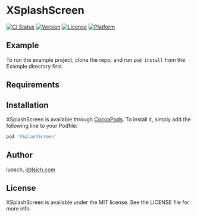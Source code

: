 # XSplashScreen

[![CI Status](https://img.shields.io/travis/luosch/XSplashScreen.svg?style=flat)](https://travis-ci.org/luosch/XSplashScreen)
[![Version](https://img.shields.io/cocoapods/v/XSplashScreen.svg?style=flat)](https://cocoapods.org/pods/XSplashScreen)
[![License](https://img.shields.io/cocoapods/l/XSplashScreen.svg?style=flat)](https://cocoapods.org/pods/XSplashScreen)
[![Platform](https://img.shields.io/cocoapods/p/XSplashScreen.svg?style=flat)](https://cocoapods.org/pods/XSplashScreen)

## Example

To run the example project, clone the repo, and run `pod install` from the Example directory first.

## Requirements

## Installation

XSplashScreen is available through [CocoaPods](https://cocoapods.org). To install
it, simply add the following line to your Podfile:

```ruby
pod 'XSplashScreen'
```

## Author

luosch, i@lsich.com

## License

XSplashScreen is available under the MIT license. See the LICENSE file for more info.
